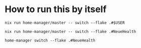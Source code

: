 # How to run this by itself

```shell
nix run home-manager/master -- switch --flake .#$USER
```

```shell
nix run home-manager/master -- switch --flake .#NeueHealth
```

```shell
home-manager switch --flake .#NeueHealth
```
